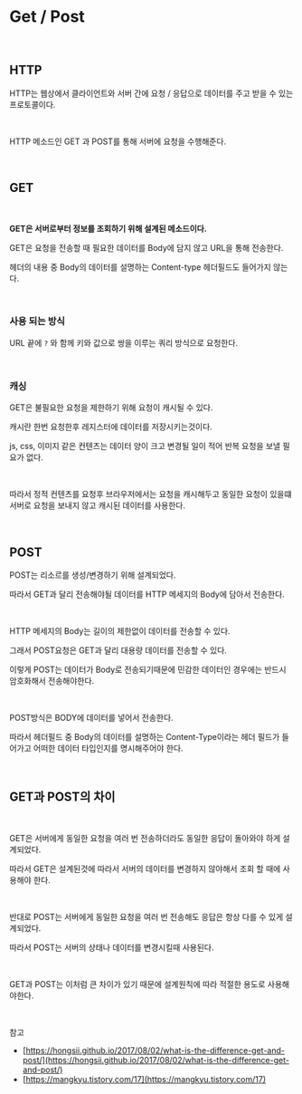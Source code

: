 # Get / Post

<br>

## HTTP

HTTP는 웹상에서 클라이언트와 서버 간에 요청 / 응답으로 데이터를 주고 받을 수 있는 프로토콜이다.

<br>

HTTP 메소드인 GET 과 POST를 통해 서버에 요청을 수행해준다.

<br>

## GET

<br>

**GET은 서버로부터 정보를 조회하기 위해 설계된 메소드이다.**

GET은 요청을 전송할 때 필요한 데이터를 Body에 담지 않고 URL을 통해 전송한다.

헤더의 내용 중 Body의 데이터를 설명하는 Content-type 헤더필드도 들어가지 않는다.

<br>

### 사용 되는 방식

URL 끝에 `?` 와 함께 키와 값으로 쌍을 이루는 쿼리 방식으로 요청한다.

<br>

### 캐싱

GET은 불필요한 요청을 제한하기 위해 요청이 캐시될 수 있다.

캐시란 한번 요청한후 레지스터에 데이터를 저장시키는것이다.

js, css, 이미지 같은 컨텐츠는 데이터 양이 크고 변경될 일이 적어 반복 요청을 보낼 필요가 없다.

<br>

따라서 정적 컨텐츠를 요청후 브라우저에서는 요청을 캐시해두고 동일한 요청이 있을떄 서버로 요청을 보내지 않고 캐시된 데이터를 사용한다.

<br>

## POST

POST는 리소르를 생성/변경하기 위해 설계되었다.

따라서 GET과 달리 전송해야될 데이터를 HTTP 메세지의 Body에 담아서 전송한다.

<br>

HTTP 메세지의 Body는 길이의 제한없이 데이터를 전송할 수 있다.

그래서 POST요청은 GET과 달리 대용량 데이터를 전송할 수 있다.

이렇게 POST는 데이터가 Body로 전송되기때문에 민감한 데이터인 경우에는 반드시 암호화해서 전송해야한다.

<br>

POST방식은 BODY에 데이터를 넣어서 전송한다.

따라서 헤더필드 중 Body의 데이터를 설명하는 Content-Type이라는 헤더 필드가 들어가고 어떠한 데이터 타입인지를 명시해주어야 한다.

<br>

## GET과 POST의 차이

<br>

GET은 서버에게 동일한 요청을 여러 번 전송하더라도 동일한 응답이 돌아와야 하게 설계되었다.

따라서 GET은 설계된것에 따라서 서버의 데이터를 변경하지 않야해서 조회 할 때에 사용해야 한다.

<br>

반대로 POST는 서버에게 동일한 요청을 여러 번 전송해도 응답은 항상 다를 수 있게 설계되었다.

따라서 POST는 서버의 상태나 데이터를 변경시킬때 사용된다.

<br>

GET과 POST는 이처럼 큰 차이가 있기 때문에 설계원칙에 따라 적절한 용도로 사용해야한다.

<br>

참고

- [https://hongsii.github.io/2017/08/02/what-is-the-difference-get-and-post/](https://hongsii.github.io/2017/08/02/what-is-the-difference-get-and-post/)
- [https://mangkyu.tistory.com/17](https://mangkyu.tistory.com/17)
